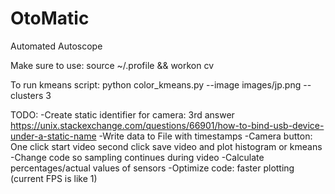# OtoMatic
Automated Autoscope

Make sure to use:
source ~/.profile && workon cv

To run kmeans script:
python color_kmeans.py --image images/jp.png --clusters 3

TODO:
-Create static identifier for camera: 3rd answer
https://unix.stackexchange.com/questions/66901/how-to-bind-usb-device-under-a-static-name
-Write data to File with timestamps
-Camera button: One click start video second click save video and plot histogram or kmeans
-Change code so sampling continues during video
-Calculate percentages/actual values of sensors
-Optimize code: faster plotting (current FPS is like 1)
